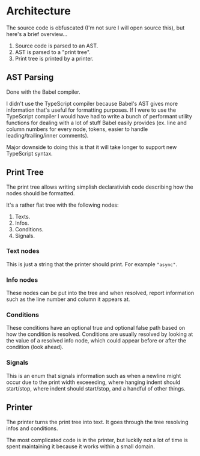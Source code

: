 # Architecture

The source code is obfuscated (I'm not sure I will open source this), but here's a brief overview...

1. Source code is parsed to an AST.
2. AST is parsed to a "print tree".
3. Print tree is printed by a printer.

## AST Parsing

Done with the Babel compiler.

I didn't use the TypeScript compiler because Babel's AST gives more information that's useful for formatting purposes. If I were to use the TypeScript compiler I would have had to write a bunch of performant utility functions for dealing with a lot of stuff Babel easily provides (ex. line and column numbers for every node, tokens, easier to handle leading/trailing/inner comments).

Major downside to doing this is that it will take longer to support new TypeScript syntax.

## Print Tree

The print tree allows writing simplish declarativish code describing how the nodes should be formatted.

It's a rather flat tree with the following nodes:

1. Texts.
2. Infos.
3. Conditions.
4. Signals.

### Text nodes

This is just a string that the printer should print. For example `"async"`.

### Info nodes

These nodes can be put into the tree and when resolved, report information such as the line number and column it appears at.

### Conditions

These conditions have an optional true and optional false path based on how the condition is resolved. Conditions are usually resolved by looking at the value of a resolved info node, which could appear before or after the condition (look ahead).

### Signals

This is an enum that signals information such as when a newline might occur due to the print width exceeeding, where hanging indent should start/stop, where indent should start/stop, and a handful of other things.

## Printer

The printer turns the print tree into text. It goes through the tree resolving infos and conditions.

The most complicated code is in the printer, but luckily not a lot of time is spent maintaining it because it works within a small domain.
